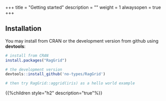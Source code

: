 +++
title = "Getting started"
description = ""
weight = 1
alwaysopen = true
+++

## Installation

You may install from CRAN or the development version from github using **devtools**:

```r
# install from CRAN
install.packages("RagGrid")

# the development version
devtools::install_github('no-types/RagGrid')

# then try RagGrid::aggrid(iris) as a hello world example
```

{{%children style="h2" description="true"%}}
